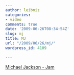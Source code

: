 ```yaml
---
author: leibniz
categories:
- video
comments: true
date: '2009-06-26T08:34:54Z'
slug: mj
title: MJ
url: "/2009/06/26/mj/"
wordpress_id: 4109

---
```

[Michael Jackson - Jam](http://www.youtube.com/watch?gl=IT&hl=it&v=XvNJE4FFPP8)
